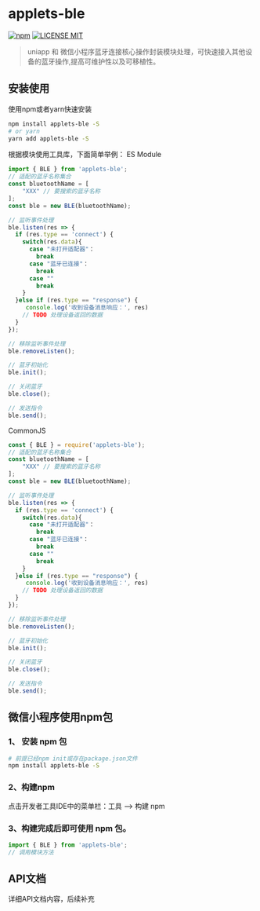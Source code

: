 # applets-ble
[![npm](https://img.shields.io/npm/v/@lianhr12/applets-ble.svg)](https://www.npmjs.com/package/@lianhr12/applets-ble)
[![LICENSE MIT](https://img.shields.io/npm/l/@lianhr12/applets-ble.svg)](https://www.npmjs.com/package/@lianhr12/applets-ble) 

> uniapp 和 微信小程序蓝牙连接核心操作封装模块处理，可快速接入其他设备的蓝牙操作,提高可维护性以及可移植性。

## 安装使用
使用npm或者yarn快速安装
```bash
npm install applets-ble -S
# or yarn
yarn add applets-ble -S
```

根据模块使用工具库，下面简单举例：
ES Module
```javascript
import { BLE } from 'applets-ble';
// 适配的蓝牙名称集合
const bluetoothName = [
    "XXX" // 要搜索的蓝牙名称
];
const ble = new BLE(bluetoothName);

// 监听事件处理
ble.listen(res => {
  if (res.type == 'connect') {
    switch(res.data){
      case "未打开适配器"：
        break
      case "蓝牙已连接"：
        break
      case ""
        break
    }
  }else if (res.type == "response") {
     console.log('收到设备消息响应：', res)
    // TODO 处理设备返回的数据
  }
});

// 移除监听事件处理
ble.removeListen();

// 蓝牙初始化
ble.init(); 

// 关闭蓝牙
ble.close();

// 发送指令
ble.send();
```

CommonJS
```javascript
const { BLE } = require('applets-ble');
// 适配的蓝牙名称集合
const bluetoothName = [
    "XXX" // 要搜索的蓝牙名称
];
const ble = new BLE(bluetoothName);

// 监听事件处理
ble.listen(res => {
  if (res.type == 'connect') {
    switch(res.data){
      case "未打开适配器"：
        break
      case "蓝牙已连接"：
        break
      case ""
        break
    }
  }else if (res.type == "response") {
     console.log('收到设备消息响应：', res)
    // TODO 处理设备返回的数据
  }
});

// 移除监听事件处理
ble.removeListen();

// 蓝牙初始化
ble.init(); 

// 关闭蓝牙
ble.close();

// 发送指令
ble.send();
```

## 微信小程序使用npm包
### 1、 安装 npm 包
```bash
# 前提已经npm init或存在package.json文件
npm install applets-ble -S
```

### 2、构建npm
点击开发者工具IDE中的菜单栏：工具 --> 构建 npm

### 3、构建完成后即可使用 npm 包。
```javascript
import { BLE } from 'applets-ble';
// 调用模块方法
```

## API文档
详细API文档内容，后续补充
